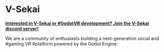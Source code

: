 # V-Sekai

**[Interested in V-Sekai or #GodotVR development? Join the V-Sekai discord server!](https://discord.gg/7BQDHesck8)**

We are a community of enthusiasts building a next-generation social and #gaming VR #platform powered by the Godot Engine.
